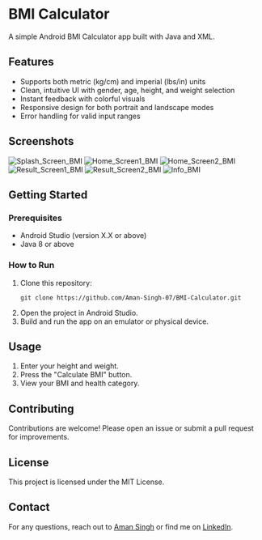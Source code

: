 # BMI Calculator

A simple Android BMI Calculator app built with Java and XML.

## Features

- Supports both metric (kg/cm) and imperial (lbs/in) units
- Clean, intuitive UI with gender, age, height, and weight selection
- Instant feedback with colorful visuals
- Responsive design for both portrait and landscape modes
- Error handling for valid input ranges

## Screenshots

![Splash_Screen_BMI](https://github.com/user-attachments/assets/308d9c95-07dd-4792-b45c-0fe45e242cc8)
![Home_Screen1_BMI](https://github.com/user-attachments/assets/909dc967-3612-4e57-8c2b-9b81cad8abce)
![Home_Screen2_BMI](https://github.com/user-attachments/assets/e9ac33ed-b8be-4869-b1e6-30509e221039)
![Result_Screen1_BMI](https://github.com/user-attachments/assets/e56e6ce5-a596-4f53-9b89-2563681c83e3)
![Result_Screen2_BMI](https://github.com/user-attachments/assets/a33a62ea-190c-4574-a69b-3e8b65f142a4)
![Info_BMI](https://github.com/user-attachments/assets/2159e4f9-e474-4f88-ad3d-875e494b86c1)

## Getting Started

### Prerequisites

- Android Studio (version X.X or above)
- Java 8 or above

### How to Run

1. Clone this repository:
   ```
   git clone https://github.com/Aman-Singh-07/BMI-Calculator.git
   ```
2. Open the project in Android Studio.
3. Build and run the app on an emulator or physical device.

## Usage

1. Enter your height and weight.
2. Press the "Calculate BMI" button.
3. View your BMI and health category.

## Contributing

Contributions are welcome! Please open an issue or submit a pull request for improvements.

## License

This project is licensed under the MIT License.

## Contact

For any questions, reach out to [Aman Singh](amansingh17112004@gmail.com) or find me on [LinkedIn](https://www.linkedin.com/in/aman-singh-3a4a06327/).
